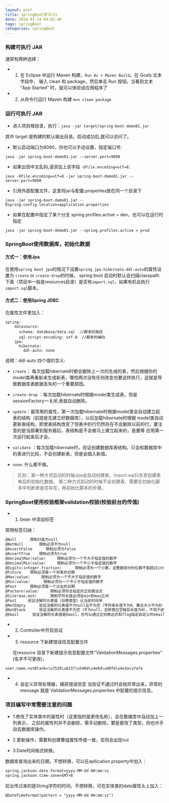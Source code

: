 ```yaml
---
layout: post
title: springBoot学习(2)
date: 2018-01-14 09:02:40
tags: springBoot
categories: springBoot
---
```


### 构建可执行 JAR
通常有两种选择：

* 1. 在 Eclipse 中运行 Maven 构建，`Run As > Maven Build`。在 Goals 文本字段中，
    输入 clean 和 package，然后单击 Run 按钮。当看到文本 “App Started” 时，就可以体验该应用程序了

* 2. 从命令行运行 Maven 构建 `mvn clean package`

### 运行可执行 JAR

- 进入项目根目录，执行：`java -jar target/spring-boot-demo01.jar`

其中 target 是构建的默认输出目录。启动成功后,就可以访问了。

- 默认启动端口为8080，你也可以手动设置，指定端口号: 

`java -jar spring-boot-demo01.jar --server.port=9090`

- 如果出现中文乱码,请添加上该字段 `-Dfile.encoding=utf=8`:

`java -Dfile.encoding=utf=8 -jar spring-boot-demo01.jar --server.port=9090`

- 引用外部配置文件，这里将jar与配置.properties放在同一个目录下

`java -jar spring-boot-demo01.jar --Dspring.config.location=application.properties`

- 如果在配置中指定了某个分支 spring.profiles.active = dev，也可以在运行时指定

`java -jar spring-boot-demo01.jar --spring.profiles.active = prod`

### 

### SpringBoot使用数据库，初始化数据

#### 方式一：使用Jpa  

在使用`spring boot jpa`的情况下设置`spring.jpa.hibernate.ddl-auto`的属性设置为 `create` or `create-drop`的时候，
spring boot 启动时默认会扫描classpath下面（项目中一般是resources目录）是否有`import.sql`，如果有机会执行`import.sql`脚本。

#### 方式二：使用Spring JDBC  

在属性文件里加入：

```
spring:
    datasource:
      schema: database/data.sql  //脚本的路径
      sql-script-encoding: utf-8  //脚本的编码
    jpa:
      hibernate:
        ddl-auto: none
```

说明：ddl-auto 四个值的含义:
- `create`： 每次加载hibernate时都会删除上一次的生成的表，然后根据你的model类再重新来生成新表，哪怕两次没有任何改变也要这样执行，这就是导致数据库表数据丢失的一个重要原因。

- `create-drop` ：每次加载hibernate时根据model类生成表，但是sessionFactory一关闭,表就自动删除。

- `update`：最常用的属性，第一次加载hibernate时根据model类会自动建立起表的结构（前提是先建立好数据库），以后加载hibernate时根据 model类自动更新表结构，即使表结构改变了但表中的行仍然存在不会删除以前的行。要注意的是当部署到服务器后，表结构是不会被马上建立起来的，是要等 应用第一次运行起来后才会。

- `validate` ：每次加载hibernate时，验证创建数据库表结构，只会和数据库中的表进行比较，不会创建新表，但是会插入新值。 

- `none`: 什么都不做。

>区别：第一种方式启动的时候Jpa会自动创建表，import.sql只负责创建表单后的初始化数据。
第二种方式启动的时候不会创建表，需要在初始化脚本中判断表是否存在，再初始化脚本的步骤。

### SpringBoot使用校验框架validation校验(校验前台的传值)

* 1. bean 中添加标签

常用标签归纳：
```powershell
@Null	   限制只能为null
@NotNull	   限制必须不为null
@AssertFalse	  限制必须为false
@AssertTrue	   限制必须为true
@DecimalMax(value)	   限制必须为一个不大于指定值的数字
@DecimalMin(value)	   限制必须为一个不小于指定值的数字
@Digits(integer,fraction)	   限制必须为一个小数，且整数部分的位数不能超过integer，小数部分的位数不能超过fraction
@Future	   限制必须是一个将来的日期
@Max(value)	    限制必须为一个不大于指定值的数字
@Min(value)	     限制必须为一个不小于指定值的数字
@Past	   限制必须是一个过去的日期
@Pattern(value)	    限制必须符合指定的正则表达式
@Size(max,min)	    限制字符长度必须在min到max之间
@Past	  验证注解的元素值（日期类型）比当前时间早
@NotEmpty	   验证注解的元素值不为null且不为空（字符串长度不为0、集合大小不为0）
@NotBlank	   验证注解的元素值不为空（不为null、去除首位空格后长度为0），不同于@NotEmpty，@NotBlank只应用于字符串且在比较时会去除字符串的空格
@Email	    验证注解的元素值是Email，也可以通过正则表达式和flag指定自定义的email格式
```

* 2. Controller中开启验证

* 3. resource 下新建错误信息配置文件
  
  在resource 目录下新建提示信息配置文件"ValidationMessages.properties"(名字不可更改)，
 ```xml
 user.name.notBlank=\u7528\u6237\u540d\u4e0d\u80fd\u4e3a\u7a7a
 ```
* 4. 自定义异常处理器，捕获错误信息
当验证不通过时会抛异常出来，异常的message 就是 ValidationMessages.properties 中配置的提示信息。


### 项目编写中常需要注意的问题

* 1.修改了实体类中的属性时（这里指的是更改名称），会在数据库中自动加上一列表示，
    之前的属性列并不会删除，需手动删除。要是更改了类型，则也许手动去数据库操作。
    
* 2.更新操作，需要和创建曹组属性传值一致，否则会出现nul

* 3.Date时间格式转换。

 数据库查询出来的日期，不想转换，可以在apllication.property中加入：
 ```xml
 spring.jackson.date-format=yyyy-MM-dd HH:mm:ss
 spring.jackson.time-zone=GMT+8
 ```
 
 前台传过来的是String字符的时间，不想转换，可在实体类的date属性头上加入：
 ```xml
 @DateTimeFormat(pattern = "yyyy-MM-dd HH:mm:ss")
 ```
